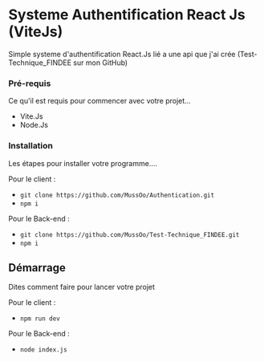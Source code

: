 # Systeme Authentification React Js (ViteJs) 


Simple systeme d'authentification React.Js lié a une api que j'ai crée (Test-Technique_FINDEE sur mon GitHub)

### Pré-requis

Ce qu'il est requis pour commencer avec votre projet...

- Vite.Js
- Node.Js

### Installation

Les étapes pour installer votre programme....

Pour le client :

- `git clone https://github.com/MussOo/Authentication.git`
- `npm i`


Pour le Back-end :

- `git clone https://github.com/MussOo/Test-Technique_FINDEE.git`
- `npm i`


## Démarrage

Dites comment faire pour lancer votre projet

Pour le client : 
- `npm run dev`

Pour le Back-end  : 
- `node index.js`
